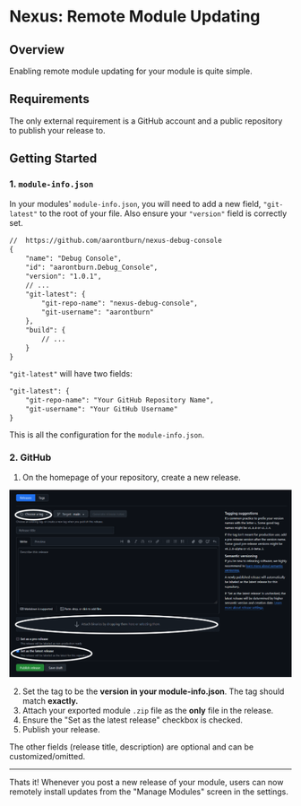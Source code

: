 # Nexus: Remote Module Updating

## Overview
Enabling remote module updating for your module is quite simple.


## Requirements
The only external requirement is a GitHub account and a public repository to publish your release to.

## Getting Started

### 1. `module-info.json`
In your modules' `module-info.json`, you will need to add a new field, `"git-latest"` to the root of your file. Also ensure your `"version"` field is correctly set.

```jsonc
//  https://github.com/aarontburn/nexus-debug-console
{
    "name": "Debug Console",
    "id": "aarontburn.Debug_Console",
    "version": "1.0.1",
    // ...
    "git-latest": {
        "git-repo-name": "nexus-debug-console",
        "git-username": "aarontburn"
    },
    "build": {
        // ...
    }
}
```

`"git-latest"` will have two fields:

```jsonc
"git-latest": {
    "git-repo-name": "Your GitHub Repository Name",
    "git-username": "Your GitHub Username"
}
```

This is all the configuration for the `module-info.json`.

### 2. GitHub
1. On the homepage of your repository, create a new release.

![alt text](../assets/github-release.png)

2. Set the tag to be the **version in your module-info.json**. The tag should match **exactly.**
3. Attach your exported module `.zip` file as the **only** file in the release.
4. Ensure the "Set as the latest release" checkbox is checked.
6.  Publish your release.

The other fields (release title, description) are optional and can be customized/omitted.  

---

Thats it! Whenever you post a new release of your module, users can now remotely install updates from the "Manage Modules" screen in the settings. 